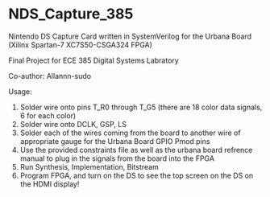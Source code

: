 # NDS_Capture_385
Nintendo DS Capture Card written in SystemVerilog for the Urbana Board (Xilinx Spartan-7 XC7S50-CSGA324 FPGA)

Final Project for ECE 385 Digital Systems Labratory

Co-author: Allannn-sudo

Usage:
1. Solder wire onto pins T_R0 through T_G5 (there are 18 color data signals, 6 for each color)
2. Solder wire onto DCLK, GSP, LS
3. Solder each of the wires coming from the board to another wire of appropriate gauge for the Urbana Board GPIO Pmod pins
4. Use the provided constraints file as well as the urbana board refrence manual to plug in the signals from the board into the FPGA
5. Run Synthesis, Implementation, Bitstream
6. Program FPGA, and turn on the DS to see the top screen on the DS on the HDMI display!
